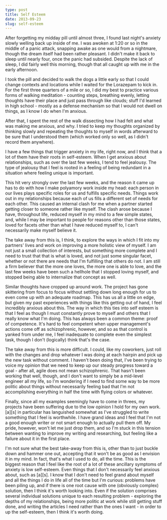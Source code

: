 ```yaml
---
type: post
title: Self Esteem
date: 2013-09-23
slug: self-esteem
---
```


After forgetting my midday pill until almost three, I found last night's anxiety
slowly welling back up inside of me.  I was awoken at 1:20 or so in the middle
of a panic attack, snapping awake as one would from a nightmare, though the
dream itself had been rather pleasant.  I didn't make it back to sleep until
nearly four, once the panic had subsided.  Despite the lack of sleep, I did
fairly well this morning, though that all caught up with me in the early
afternoon.

I took the pill and decided to walk the dogs a little early so that I could
change contexts and locations while I waited for the Lorazepam to kick in.  For
the first three quarters of a mile or so, I did my best to practice various
forms of walking meditation - counting steps, breathing evenly, letting thoughts
have their place and just pass through like clouds; stuff I'd learned in high
school - mostly as a defense mechanism so that I would not dwell on things, as I
know I do when I'm anxious.

After that, I spent the rest of the walk dissecting how I had felt and what was
making me anxious, and why.  I tried to keep my thoughts organized by thinking
slowly and repeating the thoughts to myself in words afterward to be sure that I
understood them (which worked only so well, as I didn't record them anywhere).

I have a few things that trigger anxiety in my life, right now, and I think that
a lot of them have their roots in self-esteem.  When I get anxious about
relationships, such as over the last few weeks, I tend to feel jealousy.  The
type of jealousy that I feel is rooted in a feeling of being redundant in a
situation where feeling unique is important.  

This hit very strongly over the last few weeks, and the reason it came up has to
do with how I make polyamory work inside my head: each person in our lives plays
specific roles for us and fulfills specific needs.  Things work out in my
relationships because each of us fills a different set of needs for each other.
This caused an internal clash for me when a partner started getting closer to
someone rather like myself.  The clash arose because I have, throughout life,
reduced myself in my mind to a few simple states, and, while I may be important
to people for reasons other than those states, loved for facets other than what
I have reduced myself to, I can't necessarily make myself believe it.

The take away from this is, I think, to explore the ways in which I fit into my
partners' lives and work on improving a more holistic view of myself.  I am not
just a small collection of interests, but something more complete and I need to
trust that that is what is loved, and not just some singular facet, whether or
not there are needs that I'm fulfilling that others do not.  I am still a firm
believer that the more one loves, the more one is able to love, and the last few
weeks have been such a hellhole that I stopped loving myself, and stopped being
able to internalize that concept as well.

Similar thoughts have cropped up around work.  The project has gone skittering
from focus to focus without settling down long enough for us to even come up
with an adequate roadmap.  This has us all a little on edge, but given my past
experiences with things like this getting out of hand, I feel incredibly
anxious about this.  The way in which this ties into self esteem is that I feel
as though I must constantly prove to myself and others that I really know what
I'm doing.  This has always been a common theme: proof of competence.  It's hard
to feel competent when upper management's actions come off as schizophrenic,
however, and so as that control is yanked from under me, I feel inadequate to
complete even the simplest task, though I don't (logically) think that's the
case.

The take away from this is more difficult. I could, like my coworkers, just roll
with the changes and drop whatever I was doing at each hairpin and pick up the
new task without comment.  I haven't been doing that, I've been trying to voice
my opinion that we need to keep up our steady progress toward a goal - after
all, agile does not mean schizophrenic.  That hasn't been working that well,
though, and I don't want to simply be a mid-level engineer all my life, so I'm
wondering if I need to find some way to be more politic about things without
necessarily feeling bad that I'm not accomplishing everything in half the time
with flying colors or whatever.

Finally, since all my examples seemingly have to come in threes, my projects
have been suffering due to the low opinion I hold for my own work.  \[a\]\[s\]
in particular has languished somewhat as I've struggled to write something that
I feel is worthwhile.  I have grand ideas and I feel that I'm not a good enough
writer or not smart enough to actually pull them off.  My pride, however, won't
let me just drop them, and so I'm stuck in this tension between wanting to
improve my writing and researching, but feeling like a failure about it in the
first place.

I'm not sure what the best take-away from this is, other than to just buckle
down and hammer one out, accepting that it won't be as good as I envision it in
my mind.  In fact, that's what I used to do, all the time.  This is the biggest
reason that I feel like the root of a lot of these ancillary symptoms of anxiety
is low self-esteem.  Even things that I don't necessarily feel anxious about,
such as \[a\]\[s\].  I know that I don't need to feel grand about myself and all
the things I do in life all of the time but I'm curious: problems have been
piling up, and if there is one root cause with one (obviously complex) solution,
then I think it's worth looking into. Even if the solution comprises several
individual solutions unique to each resulting problem - exploring the depths of
my relationships, being more politic at work while still getting stuff done, and
writing the articles I need rather than the ones I want - in order to up the
self-esteem, then I think it's worth doing.
